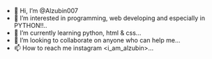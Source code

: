 - 👋 Hi, I’m @Alzubin007
- 👀 I’m interested in programming, web developing and especially in PYTHON!!..
- 🌱 I’m currently learning python, html & css...
- 💞️ I’m looking to collaborate on anyone who can help me...
- 📫 How to reach me instagram <i_am_alzubin>...

<!---
Alzubin007/Alzubin007 is a ✨ special ✨ repository because its `README.md` (this file) appears on your GitHub profile.
You can click the Preview link to take a look at your changes.
--->
